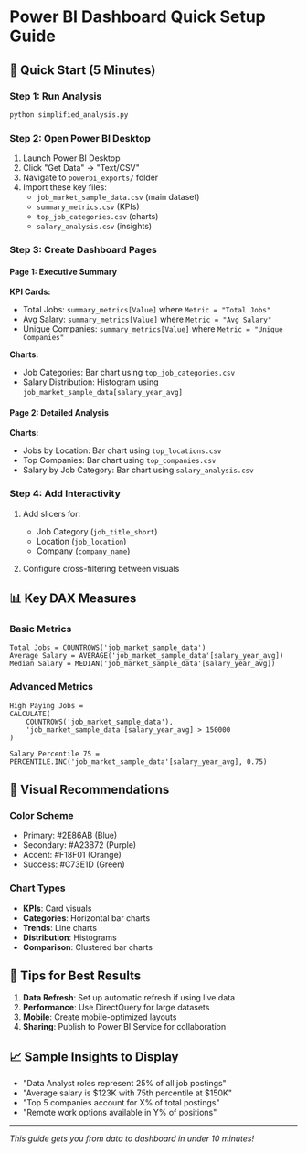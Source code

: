 # Power BI Dashboard Quick Setup Guide

## 🚀 Quick Start (5 Minutes)

### Step 1: Run Analysis
```bash
python simplified_analysis.py
```

### Step 2: Open Power BI Desktop
1. Launch Power BI Desktop
2. Click "Get Data" → "Text/CSV"
3. Navigate to `powerbi_exports/` folder
4. Import these key files:
   - `job_market_sample_data.csv` (main dataset)
   - `summary_metrics.csv` (KPIs)
   - `top_job_categories.csv` (charts)
   - `salary_analysis.csv` (insights)

### Step 3: Create Dashboard Pages

#### Page 1: Executive Summary
**KPI Cards:**
- Total Jobs: `summary_metrics[Value]` where `Metric = "Total Jobs"`
- Avg Salary: `summary_metrics[Value]` where `Metric = "Avg Salary"`
- Unique Companies: `summary_metrics[Value]` where `Metric = "Unique Companies"`

**Charts:**
- Job Categories: Bar chart using `top_job_categories.csv`
- Salary Distribution: Histogram using `job_market_sample_data[salary_year_avg]`

#### Page 2: Detailed Analysis
**Charts:**
- Jobs by Location: Bar chart using `top_locations.csv`
- Top Companies: Bar chart using `top_companies.csv`
- Salary by Job Category: Bar chart using `salary_analysis.csv`

### Step 4: Add Interactivity
1. Add slicers for:
   - Job Category (`job_title_short`)
   - Location (`job_location`)
   - Company (`company_name`)

2. Configure cross-filtering between visuals

## 📊 Key DAX Measures

### Basic Metrics
```dax
Total Jobs = COUNTROWS('job_market_sample_data')
Average Salary = AVERAGE('job_market_sample_data'[salary_year_avg])
Median Salary = MEDIAN('job_market_sample_data'[salary_year_avg])
```

### Advanced Metrics
```dax
High Paying Jobs = 
CALCULATE(
    COUNTROWS('job_market_sample_data'),
    'job_market_sample_data'[salary_year_avg] > 150000
)

Salary Percentile 75 = 
PERCENTILE.INC('job_market_sample_data'[salary_year_avg], 0.75)
```

## 🎨 Visual Recommendations

### Color Scheme
- Primary: #2E86AB (Blue)
- Secondary: #A23B72 (Purple) 
- Accent: #F18F01 (Orange)
- Success: #C73E1D (Green)

### Chart Types
- **KPIs**: Card visuals
- **Categories**: Horizontal bar charts
- **Trends**: Line charts
- **Distribution**: Histograms
- **Comparison**: Clustered bar charts

## 🔧 Tips for Best Results

1. **Data Refresh**: Set up automatic refresh if using live data
2. **Performance**: Use DirectQuery for large datasets
3. **Mobile**: Create mobile-optimized layouts
4. **Sharing**: Publish to Power BI Service for collaboration

## 📈 Sample Insights to Display

- "Data Analyst roles represent 25% of all job postings"
- "Average salary is $123K with 75th percentile at $150K"
- "Top 5 companies account for X% of total postings"
- "Remote work options available in Y% of positions"

---
*This guide gets you from data to dashboard in under 10 minutes!*
